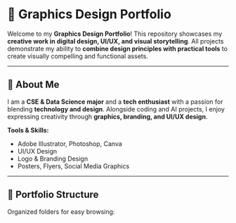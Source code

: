 # 🎨 Graphics Design Portfolio

Welcome to my **Graphics Design Portfolio**! This repository showcases my **creative work in digital design, UI/UX, and visual storytelling**. All projects demonstrate my ability to **combine design principles with practical tools** to create visually compelling and functional assets.

---

## 🔹 About Me
I am a **CSE & Data Science major** and a **tech enthusiast** with a passion for blending **technology and design**. Alongside coding and AI projects, I enjoy expressing creativity through **graphics, branding, and UI/UX design**.  

**Tools & Skills:**  
- Adobe Illustrator, Photoshop, Canva  
- UI/UX Design  
- Logo & Branding Design  
- Posters, Flyers, Social Media Graphics  

---

## 📂 Portfolio Structure
Organized folders for easy browsing:  

